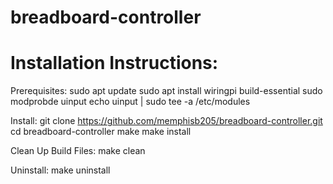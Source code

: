 # breadboard-controller

# Installation Instructions:

Prerequisites:
sudo apt update
sudo apt install wiringpi build-essential
sudo modprobde uinput
echo uinput | sudo tee -a /etc/modules

Install:
git clone https://github.com/memphisb205/breadboard-controller.git
cd breadboard-controller
make
make install

Clean Up Build Files:
make clean

Uninstall:
make uninstall
